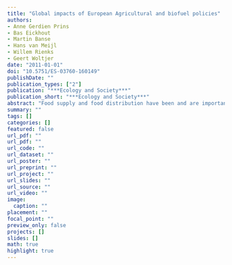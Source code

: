 ```yaml
---
title: "Global impacts of European Agricultural and biofuel policies"
authors: 
- Anne Gerdien Prins
- Bas Eickhout
- Martin Banse
- Hans van Meijl
- Willem Rienks
- Geert Woltjer
date: "2011-01-01"
doi: "10.5751/ES-03760-160149"
publishDate: ""
publication_types: ["2"]
publication: "***Ecology and Society***"
publication_short: "***Ecology and Society***"
abstract: "Food supply and food distribution have been and are important issues in the global political arena. The recent emergence of biofuel policies has increased the influence of the policy arena on agricultural production. In this paper we show the regional impact of changes in the European Common Agricultural Policy and biofuel policy. Shifting trade patterns, changes in agricultural production, and expansion of agricultural area or intensification of agriculture result in changes in land use and land use emissions. Higher prices for agricultural crops on the world market together with changing production raise agricultural income. Brazil is the region the most affected. The results show that arrangements or policies will be needed to avoid negative impacts in other regions of changing agricultural or biofuel policies in the European Union. textcopyright 2011 by the author(s)."
summary: ""
tags: []
categories: []
featured: false
url_pdf: ""
url_pdf: ""
url_code: ""
url_dataset: ""
url_poster: ""
url_preprint: ""
url_project: ""
url_slides: ""
url_source: ""
url_video: ""
image: 
  caption: ""
placement: ""
focal_point: ""
preview_only: false
projects: []
slides: []
math: true
highlight: true
---
```

